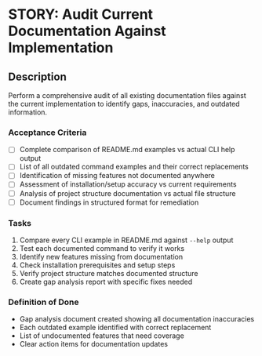 # STORY: Audit Current Documentation Against Implementation

## Description
Perform a comprehensive audit of all existing documentation files against the current implementation to identify gaps, inaccuracies, and outdated information.

### Acceptance Criteria
- [ ] Complete comparison of README.md examples vs actual CLI help output
- [ ] List of all outdated command examples and their correct replacements
- [ ] Identification of missing features not documented anywhere
- [ ] Assessment of installation/setup accuracy vs current requirements
- [ ] Analysis of project structure documentation vs actual file structure
- [ ] Document findings in structured format for remediation

### Tasks
1. Compare every CLI example in README.md against `--help` output
2. Test each documented command to verify it works
3. Identify new features missing from documentation
4. Check installation prerequisites and setup steps
5. Verify project structure matches documented structure
6. Create gap analysis report with specific fixes needed

### Definition of Done
- Gap analysis document created showing all documentation inaccuracies
- Each outdated example identified with correct replacement
- List of undocumented features that need coverage
- Clear action items for documentation updates